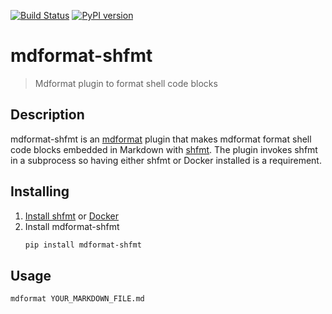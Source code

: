 [![Build Status](https://github.com/hukkinj1/mdformat-shfmt/workflows/Tests/badge.svg?branch=master)](<https://github.com/hukkinj1/mdformat-shfmt/actions?query=workflow%3ATests+branch%3Amaster+event%3Apush>)
[![PyPI version](<https://img.shields.io/pypi/v/mdformat-shfmt>)](<https://pypi.org/project/mdformat-shfmt>)

# mdformat-shfmt
> Mdformat plugin to format shell code blocks

## Description
mdformat-shfmt is an [mdformat](https://github.com/executablebooks/mdformat) plugin
that makes mdformat format shell code blocks embedded in Markdown with [shfmt](https://github.com/mvdan/sh).
The plugin invokes shfmt in a subprocess so having either shfmt or Docker installed is a requirement.

## Installing
1. [Install shfmt](https://github.com/mvdan/sh#shfmt) or [Docker](https://docs.docker.com/get-docker/)
1. Install mdformat-shfmt
   ```bash
   pip install mdformat-shfmt
   ```

## Usage
```bash
mdformat YOUR_MARKDOWN_FILE.md
```
